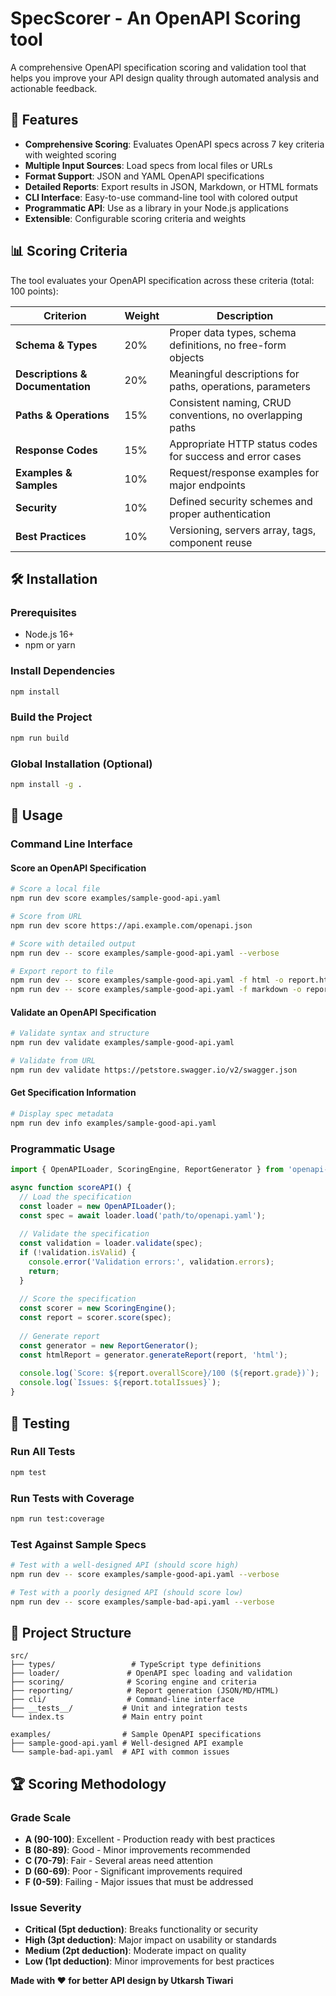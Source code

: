 # SpecScorer - An OpenAPI Scoring tool

A comprehensive OpenAPI specification scoring and validation tool that helps you improve your API design quality through automated analysis and actionable feedback.

## 🚀 Features

- **Comprehensive Scoring**: Evaluates OpenAPI specs across 7 key criteria with weighted scoring
- **Multiple Input Sources**: Load specs from local files or URLs
- **Format Support**: JSON and YAML OpenAPI specifications  
- **Detailed Reports**: Export results in JSON, Markdown, or HTML formats
- **CLI Interface**: Easy-to-use command-line tool with colored output
- **Programmatic API**: Use as a library in your Node.js applications
- **Extensible**: Configurable scoring criteria and weights

## 📊 Scoring Criteria

The tool evaluates your OpenAPI specification across these criteria (total: 100 points):

| Criterion | Weight | Description |
|-----------|---------|-------------|
| **Schema & Types** | 20% | Proper data types, schema definitions, no free-form objects |
| **Descriptions & Documentation** | 20% | Meaningful descriptions for paths, operations, parameters |
| **Paths & Operations** | 15% | Consistent naming, CRUD conventions, no overlapping paths |
| **Response Codes** | 15% | Appropriate HTTP status codes for success and error cases |
| **Examples & Samples** | 10% | Request/response examples for major endpoints |
| **Security** | 10% | Defined security schemes and proper authentication |
| **Best Practices** | 10% | Versioning, servers array, tags, component reuse |

## 🛠️ Installation

### Prerequisites

- Node.js 16+ 
- npm or yarn

### Install Dependencies

```bash
npm install
```

### Build the Project

```bash
npm run build
```

### Global Installation (Optional)

```bash
npm install -g .
```

## 📖 Usage

### Command Line Interface

#### Score an OpenAPI Specification

```bash
# Score a local file
npm run dev score examples/sample-good-api.yaml

# Score from URL
npm run dev score https://api.example.com/openapi.json

# Score with detailed output
npm run dev -- score examples/sample-good-api.yaml --verbose

# Export report to file
npm run dev -- score examples/sample-good-api.yaml -f html -o report.html
npm run dev -- score examples/sample-good-api.yaml -f markdown -o report.md
```

#### Validate an OpenAPI Specification

```bash
# Validate syntax and structure
npm run dev validate examples/sample-good-api.yaml

# Validate from URL
npm run dev validate https://petstore.swagger.io/v2/swagger.json
```

#### Get Specification Information

```bash
# Display spec metadata
npm run dev info examples/sample-good-api.yaml
```

### Programmatic Usage

```typescript
import { OpenAPILoader, ScoringEngine, ReportGenerator } from 'openapi-scorer';

async function scoreAPI() {
  // Load the specification
  const loader = new OpenAPILoader();
  const spec = await loader.load('path/to/openapi.yaml');
  
  // Validate the specification
  const validation = loader.validate(spec);
  if (!validation.isValid) {
    console.error('Validation errors:', validation.errors);
    return;
  }
  
  // Score the specification
  const scorer = new ScoringEngine();
  const report = scorer.score(spec);
  
  // Generate report
  const generator = new ReportGenerator();
  const htmlReport = generator.generateReport(report, 'html');
  
  console.log(`Score: ${report.overallScore}/100 (${report.grade})`);
  console.log(`Issues: ${report.totalIssues}`);
}
```

## 🧪 Testing

### Run All Tests

```bash
npm test
```

### Run Tests with Coverage

```bash
npm run test:coverage
```

### Test Against Sample Specs

```bash
# Test with a well-designed API (should score high)
npm run dev -- score examples/sample-good-api.yaml --verbose

# Test with a poorly designed API (should score low)  
npm run dev -- score examples/sample-bad-api.yaml --verbose
```

## 📁 Project Structure

```
src/
├── types/                 # TypeScript type definitions
├── loader/               # OpenAPI spec loading and validation
├── scoring/              # Scoring engine and criteria
├── reporting/            # Report generation (JSON/MD/HTML)
├── cli/                  # Command-line interface
├── __tests__/           # Unit and integration tests
└── index.ts             # Main entry point

examples/                # Sample OpenAPI specifications
├── sample-good-api.yaml # Well-designed API example
└── sample-bad-api.yaml  # API with common issues
```

## 🏆 Scoring Methodology

### Grade Scale
- **A (90-100)**: Excellent - Production ready with best practices
- **B (80-89)**: Good - Minor improvements recommended  
- **C (70-79)**: Fair - Several areas need attention
- **D (60-69)**: Poor - Significant improvements required
- **F (0-59)**: Failing - Major issues that must be addressed

### Issue Severity
- **Critical (5pt deduction)**: Breaks functionality or security
- **High (3pt deduction)**: Major impact on usability or standards
- **Medium (2pt deduction)**: Moderate impact on quality
- **Low (1pt deduction)**: Minor improvements for best practices


**Made with ❤️ for better API design by Utkarsh Tiwari** 
